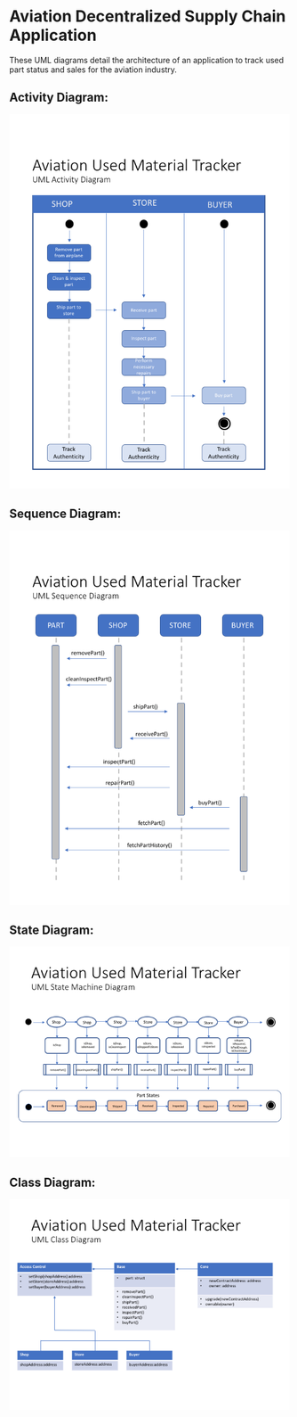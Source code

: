 # Aviation Decentralized Supply Chain Application

These UML diagrams detail the architecture of an application to track used part status and sales for the aviation industry. 

## Activity Diagram:
![alt text][activity]

## Sequence Diagram:
![alt text][sequence]

## State Diagram:
![alt text][state]

## Class Diagram:
![alt text][class]


[activity]:https://github.com/mpUrban/Aviation_Decentralized_Supply_Chain/blob/master/diagrams/activity2.png "Activity Diagram"

[sequence]:https://github.com/mpUrban/Aviation_Decentralized_Supply_Chain/blob/master/diagrams/sequence3.png "Activity Diagram"

[state]:https://github.com/mpUrban/Aviation_Decentralized_Supply_Chain/blob/master/diagrams/state1.png "Activity Diagram"

[class]:https://github.com/mpUrban/Aviation_Decentralized_Supply_Chain/blob/master/diagrams/class1.png "Activity Diagram"
